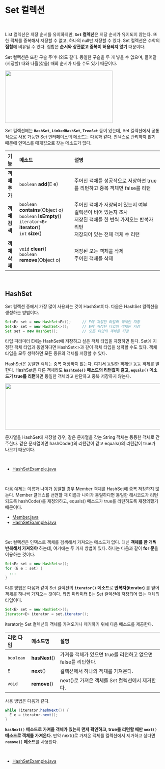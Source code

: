# Set 컬렉션
<br/>

List 컬렉션은 저장 순서를 유지하지만, **`Set` 컬렉션**은 저장 순서가 유지되지 않는다. 또한 객체를 중복해서 저장할 수 없고, 하나의 null만 저장할 수 있다.
Set 컬렉션은 수학의 **집합**에 비유될 수 있다. 집합은 **순서와 상관없고 중복이 허용되지 않기** 때문이다.

Set 컬렉션은 또한 구슬 주머니와도 같다. 동일한 구슬을 두 개 넣을 수 없으며, 들어갈(저장할) 때와 나올(찾을) 때의 순서가 다를 수도 있기 때문이다.

<img src="https://github.com/silxbro/java/assets/142463332/0a9946be-6d5d-4455-bd77-a82aea59f527" width="350" height="170"/><br/>

Set 컬렉션에는 **`HashSet`, `LinkedHashSet`, `TreeSet`** 등이 있는데, Set 컬렉션에서 공통적으로 사용 가능한 Set 인터페이스의 메소드는 다음과 같다.
인덱스로 관리하지 않기 때문에 인덱스를 매개값으로 갖는 메소드가 없다.

|기능|메소드|설명|
|:---|:---|:---|
|**객체<br/>추가**|`boolean` **add**(E e)|주어진 객체를 성공적으로 저장하면 true를 리턴하고 중복 객체면 false를 리턴|
|**객체<br/>검색**|`boolean` **contains**(Object o)<br/>`boolean` **isEmpty**()<br/>`iterator<E>` **iterator**()<br/>`int` **size**()|주어진 객체가 저장되어 있는지 여부<br/>컬렉션이 비어 있는지 조사<br/>저장된 객체를 한 번씩 가져오는 반복자 리턴<br/>저장되어 있는 전체 객체 수 리턴|
|**객체<br/>삭제**|`void` **clear**()<br/>`boolean` **remove**(Object o)|저장된 모든 객체를 삭제<br/>주어진 객체를 삭제|

<br/>

## HashSet
Set 컬렉션 중에서 가장 많이 사용되는 것이 HashSet이다. 다음은 HashSet 컬렉션을 생성하는 방법이다.
```java
Set<E> set = new HashSet<E>();     // E에 지정된 타입의 객체만 저장
Set<E> set = new HashSet<>();      // E에 지정된 타입의 객체만 저장
Set set = new HashSet();           // 모든 타입의 객체를 저장
```
타입 파라미터 E에는 HashSet에 저장하고 싶은 객체 타입을 지정하면 된다. Set에 지정한 객체 타입과 동일하다면 HashSet<>과 같이 객체 타입을 생략할 수도 있다.
객체 타입을 모두 생략하면 모든 종류의 객체를 저장할 수 있다.

HashSet은 동일한 객체는 중복 저장하지 않는다. 여기서 동일한 객체란 동등 객체를 말한다. HashSet은 다른 객체라도 **`hashCode()` 메소드의 리턴값이 같고, `equals()` 메소드가
true를 리턴**하면 동일한 객체라고 판단하고 중복 저장하지 않는다.

<img src="https://github.com/silxbro/java/assets/142463332/0c6dd4a0-850b-4f39-a237-a0cc50bc22f2" width="600" height="150"/><br/>

문자열을 HashSet에 저장할 경우, 같은 문자열을 갖는 String 객체는 동등한 객체로 간주한다. 같은 문자열이면 hashCode()의 리턴값이 같고 equals()의 리턴값이 true가 나오기 때문이다.

<br/>

- [HashSetExample.java](https://github.com/silxbro/java/blob/main/src/thisisjava/ch15/sec03/exam01/HashSetExample.java)

<br/>

다음 예제는 이름과 나이가 동일할 경우 Member 객체를 HashSet에 중복 저장하지 않는다. Member 클래스를 선언할 때 이름과 나이가 동일하다면 동일한 해시코드가 리턴되도록
hashCode()를 재정의하고, equals() 메소드가 true를 리턴하도록 재정의했기 때문이다.
- [Member.java](https://github.com/silxbro/java/blob/main/src/thisisjava/ch15/sec03/exam02/Member.java)
- [HashSetExample.java](https://github.com/silxbro/java/blob/main/src/thisisjava/ch15/sec03/exam02/HashSetExample.java)

<br/>

Set 컬렉션은 인덱스로 객체를 검색해서 가져오는 메소드가 없다. 대신 **객체를 한 개씩 반복해서 가져와야** 하는데,  여기에는 두 가지 방법이 있다.
하나는 다음과 같이 **for 문**을 이용하는 것이다.
```java
Set<E> set = new HashSet<>();
for (E e : set) {
  ...
}
```
다른 방법은 다음과 같이 Set 컬렉션의 **`iterator()` 메소드**로 **반복자(iterator)** 를 얻어 객체를 하나씩 가져오는 것이다.
타입 파라미터 E는 Set 컬렉션에 저장되어 있는 객체의 타입이다.
```java
Set<E> set = new HashSet<>();
Iterator<E> iterator = set.iterator();
```
iterator는 Set 컬렉션의 객체를 가져오거나 제거하기 위해 다음 메소드를 제공한다.

|리턴 타입|메소드명|설명|
|:---|:---|:---|
|`boolean`|**hasNext**()|가져올 객체가 있으면 true를 리턴하고 없으면 false를 리턴한다.|
|`E`|**next**()|컬렉션에서 하나의 객체를 가져온다.|
|`void`|**remove**()|next()로 가져온 객체를 Set 컬렉션에서 제거한다.|

사용 방법은 다음과 같다.
```java
while (iterator.hashNext()) {
  E e = iterator.next();
}
```
**`hasNext()` 메소드로 가져올 객체가 있는지 먼저 확인하고, true를 리턴할 때만 `next()` 메소드로 객체를 가져온다**.
만약 next()로 가져온 객체를 컬렉션에서 제거하고 싶다면 **`remove()` 메소드**를 사용한다.

<br/>

- [HashSetExample.java](https://github.com/silxbro/java/blob/main/src/thisisjava/ch15/sec03/exam03/HashSetExample.java)
